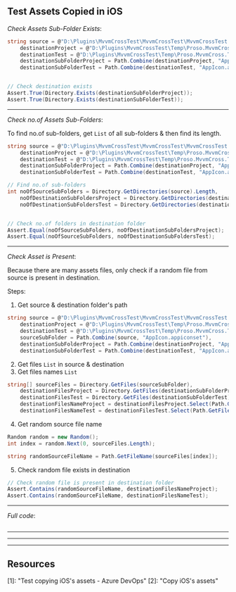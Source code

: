 ## Test Assets Copied in iOS

*Check Assets Sub-Folder Exists*:

```cs
string source = @"D:\Plugins\MvvmCrossTest\MvvmCrossTest\MvvmCrossTest.iOS\Assets.xcassets",
    destinationProject = @"D:\Plugins\MvvmCrossTest\Temp\Proso.MvvmCross.iOS\Assets.xcassets",
    destinationTest = @"D:\Plugins\MvvmCrossTest\Temp\Proso.MvvmCross.Test.iOS\Assets.xcassets",
    destinationSubFolderProject = Path.Combine(destinationProject, "AppIcon.appiconset"),
    destinationSubFolderTest = Path.Combine(destinationTest, "AppIcon.appiconset");


// Check destination exists
Assert.True(Directory.Exists(destinationSubFolderProject));
Assert.True(Directory.Exists(destinationSubFolderTest));    
```

___

*Check no.of Assets Sub-Folders*:

To find no.of sub-folders, get `List` of all sub-folders & then find its length.

```cs
string source = @"D:\Plugins\MvvmCrossTest\MvvmCrossTest\MvvmCrossTest.iOS\Assets.xcassets",
    destinationProject = @"D:\Plugins\MvvmCrossTest\Temp\Proso.MvvmCross.iOS\Assets.xcassets",
    destinationTest = @"D:\Plugins\MvvmCrossTest\Temp\Proso.MvvmCross.Test.iOS\Assets.xcassets",
    destinationSubFolderProject = Path.Combine(destinationProject, "AppIcon.appiconset"),
    destinationSubFolderTest = Path.Combine(destinationTest, "AppIcon.appiconset");

// Find no.of sub-folders
int noOfSourceSubFolders = Directory.GetDirectories(source).Length,
    noOfDestinationSubFoldersProject = Directory.GetDirectories(destinationProject).Length,
    noOfDestinationSubFoldersTest = Directory.GetDirectories(destinationTest).Length;


// Check no.of folders in destination folder
Assert.Equal(noOfSourceSubFolders, noOfDestinationSubFoldersProject);
Assert.Equal(noOfSourceSubFolders, noOfDestinationSubFoldersTest);
```

___

*Check Asset is Present*:

Because there are many assets files, only check if a random file from source is present in destination.

Steps:

1. Get source & destination folder's path

```cs
string source = @"D:\Plugins\MvvmCrossTest\MvvmCrossTest\MvvmCrossTest.iOS\Assets.xcassets",
    destinationProject = @"D:\Plugins\MvvmCrossTest\Temp\Proso.MvvmCross.iOS\Assets.xcassets",
    destinationTest = @"D:\Plugins\MvvmCrossTest\Temp\Proso.MvvmCross.Test.iOS\Assets.xcassets",
    sourceSubFolder = Path.Combine(source, "AppIcon.appiconset"),
    destinationSubFolderProject = Path.Combine(destinationProject, "AppIcon.appiconset"),
    destinationSubFolderTest = Path.Combine(destinationTest, "AppIcon.appiconset");
```

2. Get files `List` in source & destination
3. Get files names `List`

```cs
string[] sourceFiles = Directory.GetFiles(sourceSubFolder),
    destinationFilesProject = Directory.GetFiles(destinationSubFolderProject),
    destinationFilesTest = Directory.GetFiles(destinationSubFolderTest),
    destinationFilesNameProject = destinationFilesProject.Select(Path.GetFileName).ToArray()!,
    destinationFilesNameTest = destinationFilesTest.Select(Path.GetFileName).ToArray()!;
```

4. Get random source file name

```cs
Random random = new Random();
int index = random.Next(0, sourceFiles.Length);

string randomSourceFileName = Path.GetFileName(sourceFiles[index]);
```

5. Check random file exists in destination

```cs
// Check random file is present in destination folder
Assert.Contains(randomSourceFileName, destinationFilesNameProject);
Assert.Contains(randomSourceFileName, destinationFilesNameTest);
```

___

*Full code*:

```cs --region "Test Assets files Present" --source-file .\..\..\..\..\MvvmCross.Template.Test\FixPlatformSpecificIssues\FixMiscShould.cs --project .\..\..\..\..\MvvmCross.Template.Test\MvvmCross.Template.Test.csproj
```



___
___
___



## Resources


















[1]:  "Test copying iOS's assets - Azure DevOps"
[2]:  "Copy iOS's assets"